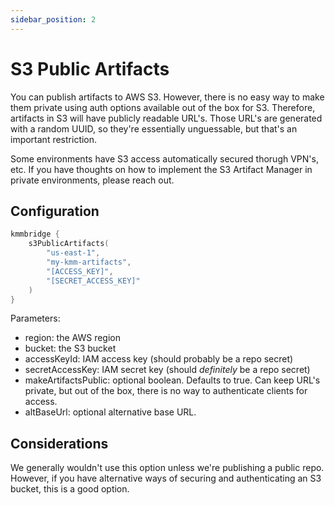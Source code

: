 ```yaml
---
sidebar_position: 2
---
```


# S3 Public Artifacts

You can publish artifacts to AWS S3. However, there is no easy way to make them private using auth options available out of the box for S3. Therefore, artifacts in S3 will have publicly readable URL's. Those URL's are generated with a random UUID, so they're essentially unguessable, but that's an important restriction.

Some environments have S3 access automatically secured thorugh VPN's, etc. If you have thoughts on how to implement the S3 Artifact Manager in private environments, please reach out.

## Configuration

```kotlin
kmmbridge {
    s3PublicArtifacts(
        "us‑east‑1",
        "my-kmm-artifacts",
        "[ACCESS_KEY]",
        "[SECRET_ACCESS_KEY]"
    )
}
```

Parameters:

* region: the AWS region
* bucket: the S3 bucket
* accessKeyId: IAM access key (should probably be a repo secret)
* secretAccessKey: IAM secret key (should *definitely* be a repo secret)
* makeArtifactsPublic: optional boolean. Defaults to true. Can keep URL's private, but out of the box, there is no way to authenticate clients for access.
* altBaseUrl: optional alternative base URL.

## Considerations

We generally wouldn't use this option unless we're publishing a public repo. However, if you have alternative ways of securing and authenticating an S3 bucket, this is a good option.